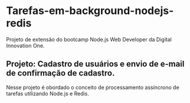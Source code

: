 # Tarefas-em-background-nodejs-redis
Projeto de extensão do bootcamp Node.js Web Developer da Digital Innovation One.

## Projeto: Cadastro de usuários e envio de e-mail de confirmação de cadastro.

Nesse projeto é obordado o conceito de processamento assíncrono de tarefas utilizando Node.js e Redis.

